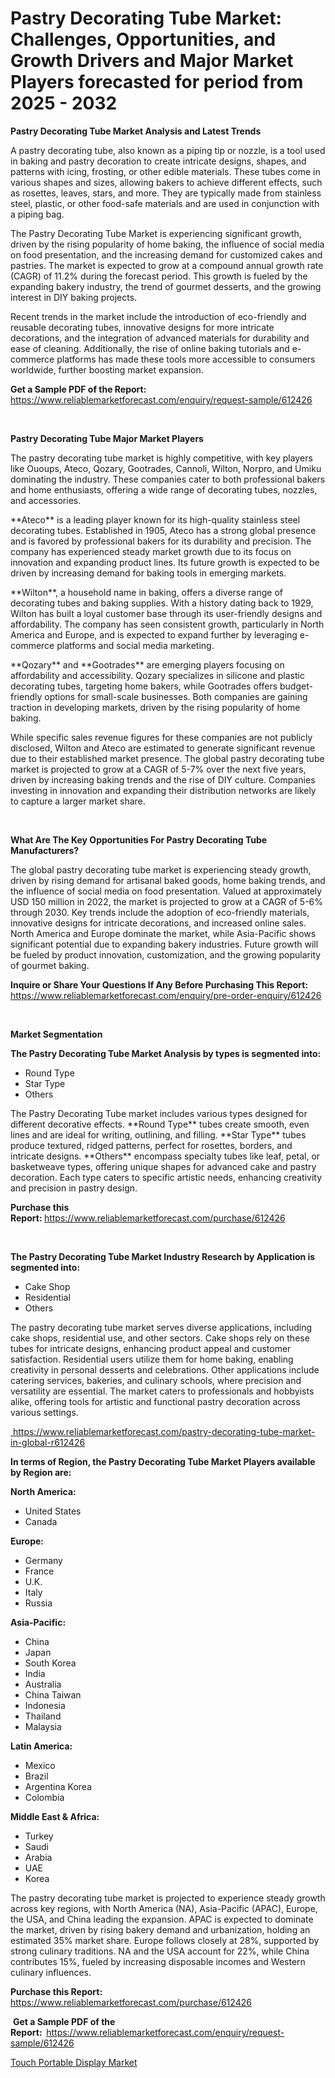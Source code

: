 <p><h1>Pastry Decorating Tube Market: Challenges, Opportunities, and Growth Drivers and Major Market Players forecasted for period from 2025 - 2032</h1></p><p><strong>Pastry Decorating Tube Market Analysis and Latest Trends</strong></p>
<p><p>A pastry decorating tube, also known as a piping tip or nozzle, is a tool used in baking and pastry decoration to create intricate designs, shapes, and patterns with icing, frosting, or other edible materials. These tubes come in various shapes and sizes, allowing bakers to achieve different effects, such as rosettes, leaves, stars, and more. They are typically made from stainless steel, plastic, or other food-safe materials and are used in conjunction with a piping bag.</p><p>The Pastry Decorating Tube Market is experiencing significant growth, driven by the rising popularity of home baking, the influence of social media on food presentation, and the increasing demand for customized cakes and pastries. The market is expected to grow at a compound annual growth rate (CAGR) of 11.2% during the forecast period. This growth is fueled by the expanding bakery industry, the trend of gourmet desserts, and the growing interest in DIY baking projects.</p><p>Recent trends in the market include the introduction of eco-friendly and reusable decorating tubes, innovative designs for more intricate decorations, and the integration of advanced materials for durability and ease of cleaning. Additionally, the rise of online baking tutorials and e-commerce platforms has made these tools more accessible to consumers worldwide, further boosting market expansion.</p></p>
<p><strong>Get a Sample PDF of the Report:&nbsp;</strong> <a href="https://www.reliablemarketforecast.com/enquiry/request-sample/612426?utm_campaign=1097&utm_medium=2&utm_source=Github&utm_content=ia&utm_term=20012025&utm_id=pastry-decorating-tube">https://www.reliablemarketforecast.com/enquiry/request-sample/612426</a></p>
<p>&nbsp;</p>
<p><strong>Pastry Decorating Tube Major Market Players</strong></p>
<p><p>The pastry decorating tube market is highly competitive, with key players like Ououps, Ateco, Qozary, Gootrades, Cannoli, Wilton, Norpro, and Umiku dominating the industry. These companies cater to both professional bakers and home enthusiasts, offering a wide range of decorating tubes, nozzles, and accessories.</p><p>**Ateco** is a leading player known for its high-quality stainless steel decorating tubes. Established in 1905, Ateco has a strong global presence and is favored by professional bakers for its durability and precision. The company has experienced steady market growth due to its focus on innovation and expanding product lines. Its future growth is expected to be driven by increasing demand for baking tools in emerging markets.</p><p>**Wilton**, a household name in baking, offers a diverse range of decorating tubes and baking supplies. With a history dating back to 1929, Wilton has built a loyal customer base through its user-friendly designs and affordability. The company has seen consistent growth, particularly in North America and Europe, and is expected to expand further by leveraging e-commerce platforms and social media marketing.</p><p>**Qozary** and **Gootrades** are emerging players focusing on affordability and accessibility. Qozary specializes in silicone and plastic decorating tubes, targeting home bakers, while Gootrades offers budget-friendly options for small-scale businesses. Both companies are gaining traction in developing markets, driven by the rising popularity of home baking.</p><p>While specific sales revenue figures for these companies are not publicly disclosed, Wilton and Ateco are estimated to generate significant revenue due to their established market presence. The global pastry decorating tube market is projected to grow at a CAGR of 5-7% over the next five years, driven by increasing baking trends and the rise of DIY culture. Companies investing in innovation and expanding their distribution networks are likely to capture a larger market share.</p></p>
<p>&nbsp;</p>
<p><strong>What Are The Key Opportunities For Pastry Decorating Tube Manufacturers?</strong></p>
<p><p>The global pastry decorating tube market is experiencing steady growth, driven by rising demand for artisanal baked goods, home baking trends, and the influence of social media on food presentation. Valued at approximately USD 150 million in 2022, the market is projected to grow at a CAGR of 5-6% through 2030. Key trends include the adoption of eco-friendly materials, innovative designs for intricate decorations, and increased online sales. North America and Europe dominate the market, while Asia-Pacific shows significant potential due to expanding bakery industries. Future growth will be fueled by product innovation, customization, and the growing popularity of gourmet baking.</p></p>
<p><strong>Inquire or Share Your Questions If Any Before Purchasing This Report:</strong> <a href="https://www.reliablemarketforecast.com/enquiry/pre-order-enquiry/612426?utm_campaign=1097&utm_medium=2&utm_source=Github&utm_content=ia&utm_term=20012025&utm_id=pastry-decorating-tube">https://www.reliablemarketforecast.com/enquiry/pre-order-enquiry/612426</a></p>
<p>&nbsp;</p>
<p><strong>Market Segmentation</strong></p>
<p><strong>The Pastry Decorating Tube Market Analysis by types is segmented into:</strong></p>
<p><ul><li>Round Type</li><li>Star Type</li><li>Others</li></ul></p>
<p><p>The Pastry Decorating Tube market includes various types designed for different decorative effects. **Round Type** tubes create smooth, even lines and are ideal for writing, outlining, and filling. **Star Type** tubes produce textured, ridged patterns, perfect for rosettes, borders, and intricate designs. **Others** encompass specialty tubes like leaf, petal, or basketweave types, offering unique shapes for advanced cake and pastry decoration. Each type caters to specific artistic needs, enhancing creativity and precision in pastry design.</p></p>
<p><strong>Purchase this Report:&nbsp;</strong><a href="https://www.reliablemarketforecast.com/purchase/612426?utm_campaign=1097&utm_medium=2&utm_source=Github&utm_content=ia&utm_term=20012025&utm_id=pastry-decorating-tube">https://www.reliablemarketforecast.com/purchase/612426</a></p>
<p>&nbsp;</p>
<p><strong>The Pastry Decorating Tube Market Industry Research by Application is segmented into:</strong></p>
<p><ul><li>Cake Shop</li><li>Residential</li><li>Others</li></ul></p>
<p><p>The pastry decorating tube market serves diverse applications, including cake shops, residential use, and other sectors. Cake shops rely on these tubes for intricate designs, enhancing product appeal and customer satisfaction. Residential users utilize them for home baking, enabling creativity in personal desserts and celebrations. Other applications include catering services, bakeries, and culinary schools, where precision and versatility are essential. The market caters to professionals and hobbyists alike, offering tools for artistic and functional pastry decoration across various settings.</p></p>
<p><a href="https://www.reliablemarketforecast.com/pastry-decorating-tube-market-in-global-r612426?utm_campaign=1097&utm_medium=2&utm_source=Github&utm_content=ia&utm_term=20012025&utm_id=pastry-decorating-tube">&nbsp;https://www.reliablemarketforecast.com/pastry-decorating-tube-market-in-global-r612426</a></p>
<p><strong>In terms of Region, the Pastry Decorating Tube Market Players available by Region are:</strong></p>
<p>
    <p> <strong> North America: </strong>
        <ul>
            <li>United States</li>
            <li>Canada</li>
        </ul>
        </p> 
    <p> <strong> Europe: </strong>
        <ul>
            <li>Germany</li>
            <li>France</li>
            <li>U.K.</li>
            <li>Italy</li>
            <li>Russia</li>
        </ul>
        </p> 
    <p> <strong> Asia-Pacific: </strong>
        <ul>
            <li>China</li>
            <li>Japan</li>
            <li>South Korea</li>
            <li>India</li>
            <li>Australia</li>
            <li>China Taiwan</li>
            <li>Indonesia</li>
            <li>Thailand</li>
            <li>Malaysia</li>
        </ul>
        </p> 
    <p> <strong> Latin America: </strong>
        <ul>
            <li>Mexico</li>
            <li>Brazil</li>
            <li>Argentina Korea</li>
            <li>Colombia</li>
        </ul>
        </p> 
    <p> <strong> Middle East & Africa: </strong>
        <ul>
            <li>Turkey</li>
            <li>Saudi</li>
            <li>Arabia</li>
            <li>UAE</li>
            <li>Korea</li>
        </ul>
    </p>
    </p>
<p><p>The pastry decorating tube market is projected to experience steady growth across key regions, with North America (NA), Asia-Pacific (APAC), Europe, the USA, and China leading the expansion. APAC is expected to dominate the market, driven by rising bakery demand and urbanization, holding an estimated 35% market share. Europe follows closely at 28%, supported by strong culinary traditions. NA and the USA account for 22%, while China contributes 15%, fueled by increasing disposable incomes and Western culinary influences.</p></p>
<p><strong>Purchase this Report: </strong><a href="https://www.reliablemarketforecast.com/purchase/612426?utm_campaign=1097&utm_medium=2&utm_source=Github&utm_content=ia&utm_term=20012025&utm_id=pastry-decorating-tube">https://www.reliablemarketforecast.com/purchase/612426</a></p>
<p>&nbsp;<strong>Get a Sample PDF of the Report:&nbsp;&nbsp;</strong><a href="https://www.reliablemarketforecast.com/enquiry/request-sample/612426?utm_campaign=1097&utm_medium=2&utm_source=Github&utm_content=ia&utm_term=20012025&utm_id=pastry-decorating-tube">https://www.reliablemarketforecast.com/enquiry/request-sample/612426</a></p>
<p><strong></strong></p>
<p><p><a href="https://github.com/chongseney974/Market-Research-Report-List-1/blob/main/touch-portable-display-market.md?utm_campaign=1097&utm_medium=2&utm_source=Github&utm_content=ia&utm_term=20012025&utm_id=pastry-decorating-tube">Touch Portable Display Market</a></p></p>